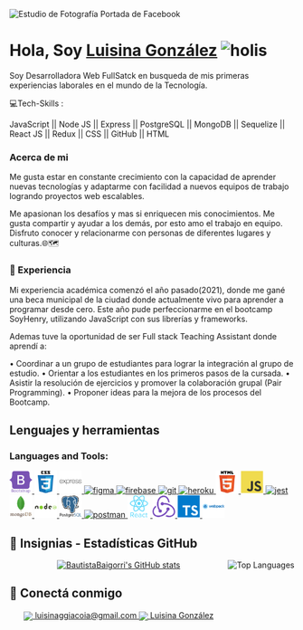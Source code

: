 ![Estudio de Fotografía Portada de Facebook](https://user-images.githubusercontent.com/101139410/195198210-4cc8d259-723d-4536-8186-1c1ab74f7af1.gif)


# **Hola, Soy [Luisina González](https://www.linkedin.com/in/luisina-gonzalez/)** <img width="45" src="https://user-images.githubusercontent.com/76783198/182454378-115c3a2e-50cc-490e-85f0-fbdfab7f36ba.gif" alt="holis">

Soy Desarrolladora Web FullSatck en busqueda de mis primeras experiencias laborales en el mundo de la Tecnología.

💻Tech-Skills :

JavaScript || Node JS || Express || PostgreSQL || MongoDB || Sequelize || React JS || Redux || CSS || GitHub || HTML


### Acerca de mi

Me gusta estar en constante crecimiento con la capacidad de aprender nuevas tecnologías y adaptarme con facilidad a nuevos equipos de trabajo logrando proyectos web escalables.

Me apasionan los desafíos y mas si enriquecen mis conocimientos.
Me gusta compartir y ayudar a los demás, por esto amo el trabajo en equipo. Disfruto conocer y relacionarme con personas de diferentes lugares y culturas.🌐🗺️

### 📌 Experiencia

Mi experiencia académica comenzó el año pasado(2021), donde me gané una beca municipal de la ciudad donde actualmente vivo para aprender a programar desde cero.
Este año pude perfeccionarme en el bootcamp SoyHenry, utilizando JavaScript con sus librerías y frameworks.

Ademas tuve la oportunidad de ser Full stack Teaching Assistant donde aprendí a:

• Coordinar a un grupo de estudiantes para lograr la integración al grupo de estudio.
• Orientar a los estudiantes en los primeros pasos de la cursada.
• Asistir la resolución de ejercicios y promover la colaboración grupal (Pair Programming).
• Proponer ideas para la mejora de los procesos del Bootcamp.




## Lenguajes y herramientas

<h3 align="left">Languages and Tools:</h3>
<p align="left"> <a href="https://getbootstrap.com" target="_blank" rel="noreferrer"> <img src="https://raw.githubusercontent.com/devicons/devicon/master/icons/bootstrap/bootstrap-plain-wordmark.svg" alt="bootstrap" width="40" height="40"/> </a> <a href="https://www.w3schools.com/css/" target="_blank" rel="noreferrer"> <img src="https://raw.githubusercontent.com/devicons/devicon/master/icons/css3/css3-original-wordmark.svg" alt="css3" width="40" height="40"/> </a> <a href="https://expressjs.com" target="_blank" rel="noreferrer"> <img src="https://raw.githubusercontent.com/devicons/devicon/master/icons/express/express-original-wordmark.svg" alt="express" width="40" height="40"/> </a> <a href="https://www.figma.com/" target="_blank" rel="noreferrer"> <img src="https://www.vectorlogo.zone/logos/figma/figma-icon.svg" alt="figma" width="40" height="40"/> </a> <a href="https://firebase.google.com/" target="_blank" rel="noreferrer"> <img src="https://www.vectorlogo.zone/logos/firebase/firebase-icon.svg" alt="firebase" width="40" height="40"/> </a> <a href="https://git-scm.com/" target="_blank" rel="noreferrer"> <img src="https://www.vectorlogo.zone/logos/git-scm/git-scm-icon.svg" alt="git" width="40" height="40"/> </a> <a href="https://heroku.com" target="_blank" rel="noreferrer"> <img src="https://www.vectorlogo.zone/logos/heroku/heroku-icon.svg" alt="heroku" width="40" height="40"/> </a> <a href="https://www.w3.org/html/" target="_blank" rel="noreferrer"> <img src="https://raw.githubusercontent.com/devicons/devicon/master/icons/html5/html5-original-wordmark.svg" alt="html5" width="40" height="40"/> </a> <a href="https://developer.mozilla.org/en-US/docs/Web/JavaScript" target="_blank" rel="noreferrer"> <img src="https://raw.githubusercontent.com/devicons/devicon/master/icons/javascript/javascript-original.svg" alt="javascript" width="40" height="40"/> </a> <a href="https://jestjs.io" target="_blank" rel="noreferrer"> <img src="https://www.vectorlogo.zone/logos/jestjsio/jestjsio-icon.svg" alt="jest" width="40" height="40"/> </a> <a href="https://www.mongodb.com/" target="_blank" rel="noreferrer"> <img src="https://raw.githubusercontent.com/devicons/devicon/master/icons/mongodb/mongodb-original-wordmark.svg" alt="mongodb" width="40" height="40"/> </a> <a href="https://nodejs.org" target="_blank" rel="noreferrer"> <img src="https://raw.githubusercontent.com/devicons/devicon/master/icons/nodejs/nodejs-original-wordmark.svg" alt="nodejs" width="40" height="40"/> </a> <a href="https://www.postgresql.org" target="_blank" rel="noreferrer"> <img src="https://raw.githubusercontent.com/devicons/devicon/master/icons/postgresql/postgresql-original-wordmark.svg" alt="postgresql" width="40" height="40"/> </a> <a href="https://postman.com" target="_blank" rel="noreferrer"> <img src="https://www.vectorlogo.zone/logos/getpostman/getpostman-icon.svg" alt="postman" width="40" height="40"/> </a> <a href="https://reactjs.org/" target="_blank" rel="noreferrer"> <img src="https://raw.githubusercontent.com/devicons/devicon/master/icons/react/react-original-wordmark.svg" alt="react" width="40" height="40"/> </a> <a href="https://redux.js.org" target="_blank" rel="noreferrer"> <img src="https://raw.githubusercontent.com/devicons/devicon/master/icons/redux/redux-original.svg" alt="redux" width="40" height="40"/> </a> <a href="https://www.typescriptlang.org/" target="_blank" rel="noreferrer"> <img src="https://raw.githubusercontent.com/devicons/devicon/master/icons/typescript/typescript-original.svg" alt="typescript" width="40" height="40"/> </a> <a href="https://webpack.js.org" target="_blank" rel="noreferrer"> <img src="https://raw.githubusercontent.com/devicons/devicon/d00d0969292a6569d45b06d3f350f463a0107b0d/icons/webpack/webpack-original-wordmark.svg" alt="webpack" width="40" height="40"/> </a> </p>



## 🌟 Insignias - Estadísticas GitHub
<p align="center">
    <a href="https://github.com/luisinagg">
    <img height="150em"  src="https://github-readme-stats.vercel.app/api?username=BautistaBaigorri&include_all_commits=true&count_private=true&show_icons=true&theme=github_dark&locale=es" alt="BautistaBaigorri's GitHub stats" />
    </a>
    <a href="https://github.com/luisinagg" >
    <img height="150em" align="right"  src="https://github-readme-stats.vercel.app/api/top-langs/?username=BautistaBaigorri&locale=es&custom_title=Top%20%Languages&layout=compact&theme=github_dark" alt="Top Languages" />
    </a>

<p/>


##  🤝 Conectá conmigo 
<p align="center">
    <a href="https://luisinaggiacoia@gmail.com">
      <img align="center" src="https://user-images.githubusercontent.com/76783198/182482940-c4a2a044-de93-4450-b354-9628cbb175c9.svg"/>
      luisinaggiacoia@gmail.com
    </a><a href="https://www.linkedin.com/in/bautista-omar-baigorri/"><img align="center" src="https://user-images.githubusercontent.com/76783198/182481396-19c89e94-f3ba-4e33-9df4-f5b7a094cf8f.svg"/>
      Luisina González
    </a>
<p/>
